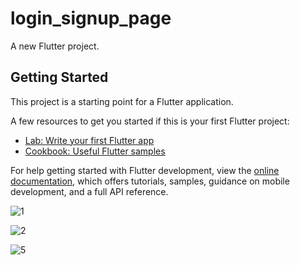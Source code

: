 # login_signup_page

A new Flutter project.

## Getting Started

This project is a starting point for a Flutter application.

A few resources to get you started if this is your first Flutter project:

- [Lab: Write your first Flutter app](https://docs.flutter.dev/get-started/codelab)
- [Cookbook: Useful Flutter samples](https://docs.flutter.dev/cookbook)

For help getting started with Flutter development, view the
[online documentation](https://docs.flutter.dev/), which offers tutorials,
samples, guidance on mobile development, and a full API reference.




![1](https://github.com/meraamine/login_signup_page/assets/63201349/16cd73ae-d3be-4f49-a962-8ec5949e6b31)


![2](https://github.com/meraamine/login_signup_page/assets/63201349/5d0524c5-85f6-4d9f-890f-b7718eb9ed26)


![5](https://github.com/meraamine/login_signup_page/assets/63201349/a595fc06-5fe8-466d-90b9-95cf8c83d57e)

